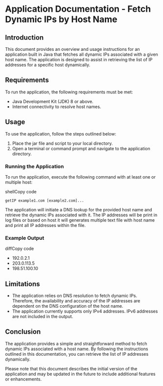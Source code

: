 # Application Documentation - Fetch Dynamic IPs by Host Name

## Introduction

This document provides an overview and usage instructions for an application built in Java that fetches all dynamic IPs associated with a given host name. The application is designed to assist in retrieving the list of IP addresses for a specific host dynamically.

## Requirements

To run the application, the following requirements must be met:

-   Java Development Kit (JDK) 8 or above.
-   Internet connectivity to resolve host names.

## Usage

To use the application, follow the steps outlined below:

1.  Place the jar file and script to your local directory.
2.  Open a terminal or command prompt and navigate to the application directory.

### Running the Application

To run the application, execute the following command with at least one or multiple host:

shellCopy code

`getIP example1.com [example2.com]...`

The application will initiate a DNS lookup for the provided host name and retrieve the dynamic IPs associated with it. The IP addresses will be print in log files or based on host it will generates multiple text file with host name and print all IP addresses within the file.

### Example Output

diffCopy code

- 192.0.2.1
- 203.0.113.5
- 198.51.100.10

## Limitations

-   The application relies on DNS resolution to fetch dynamic IPs. Therefore, the availability and accuracy of the IP addresses are dependent on the DNS configuration of the host name.
-   The application currently supports only IPv4 addresses. IPv6 addresses are not included in the output.

## Conclusion

The application provides a simple and straightforward method to fetch dynamic IPs associated with a host name. By following the instructions outlined in this documentation, you can retrieve the list of IP addresses dynamically.

Please note that this document describes the initial version of the application and may be updated in the future to include additional features or enhancements.
